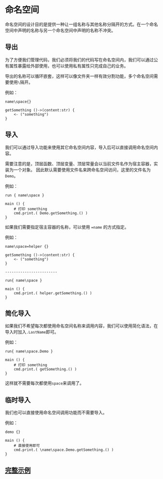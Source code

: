# 命名空间
命名空间的设计目的是提供一种让一组名称与其他名称分隔开的方式。在一个命名空间中声明的名称与另一个命名空间中声明的名称不冲突。

## 导出
为了方便我们管理代码，我们必须将我们的代码写在命名空间内，我们可以通过公有属性暴露给外部使用，也可以使用私有属性只完成自己的业务。

导出的名称可以循环嵌套，这样可以像文件夹一样有效分割功能，多个命名空间需要使用`\`隔开。

例如：
```
name\space{}

getSomething ()->(content:str) {
    <- ("something")
}
```
## 导入
我们可以通过导入功能来使用其它命名空间内容，导入后可以直接调用命名空间内容。

需要注意的是，顶层函数、顶层变量、顶层常量会以当前文件名作为宿主容器，实装为一个对象。
因此默认需要使用文件名来跨命名空间访问，这里的文件名为`Demo`。

例如：
```
run { name\space }

main () {
    # 打印 something
    cmd.print.( Demo.getSomething.() )
}
```

如果我们需要指定宿主容器的名称，可以使用 `=name` 的方式指定。

例如：
```
name\space=helper {}

getSomething ()->(content:str) {
    <- ("something")
}

------------------------

run{ name\space }

main () {
    cmd.print.( helper.getSomething.() )
}
```
## 简化导入
如果我们不希望每次都使用命名空间名称来调用内容，我们可以使用简化语法，在导入时加入`.LastName`即可。

例如：
```
run{ name\space.Demo }

main () {
    # 打印 something
    cmd.print.( getSomething.() )
}
```
这样就不需要每次都使用`space`来调用了。
## 临时导入
我们也可以直接使用命名空间调用功能而不需要导入。

例如：
```
demo {}

main () {
    # 直接使用即可
    cmd.print.( \name\space.Demo.getSomething.() )    
}
```

## [完整示例](../example.xs)
